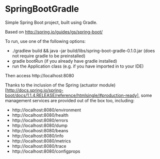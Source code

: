 SpringBootGradle
================
Simple Spring Boot project, built using Gradle.

Based on http://spring.io/guides/gs/spring-boot/

To run, use one of the following options:
* ./gradlew build && java -jar build/libs/spring-boot-gradle-0.1.0.jar (does not require gradle to be preinstalled)
* gradle bootRun (if you already have gradle installed)
* run the Application class (e.g. if you have imported in to your IDE)

Then access http://localhost:8080

Thanks to the inclusion of the Spring (actuator module)[http://docs.spring.io/spring-boot/docs/1.1.4.RELEASE/reference/htmlsingle/#production-ready],
some management services are provided out of the box too, including:
* http://localhost:8080/environment
* http://localhost:8080/health
* http://localhost:8080/errors
* http://localhost:8080/dump
* http://localhost:8080/beans
* http://localhost:8080/info
* http://localhost:8080/metrics
* http://localhost:8080/trace
* http://localhost:8080/configprops
